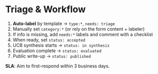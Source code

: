 # Triage & Workflow

1) **Auto-label** by template → `type:*`, `needs: triage`
2) Manually set `category:*` (or rely on the form content + labeler)
3) If info is missing, add `needs:*` labels and comment with a checklist
4) When ready, set `status: accepted`
5) UCB synthesis starts → `status: in synthesis`
6) Evaluation complete → `status: evaluated`
7) Public write-up → `status: published`

**SLA**: Aim to first-respond within 3 business days.
